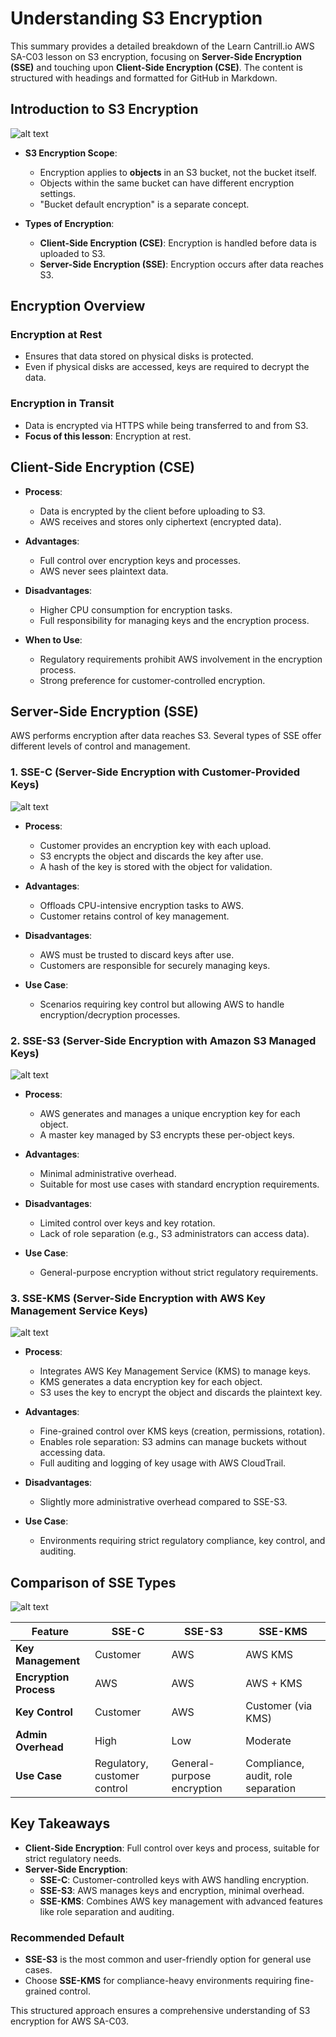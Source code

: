 # Understanding S3 Encryption

This summary provides a detailed breakdown of the Learn Cantrill.io AWS SA-C03 lesson on S3 encryption, focusing on **Server-Side Encryption (SSE)** and touching upon **Client-Side Encryption (CSE)**. The content is structured with headings and formatted for GitHub in Markdown.

## Introduction to S3 Encryption

![alt text](./Images/image-20.png)

- **S3 Encryption Scope**:

  - Encryption applies to **objects** in an S3 bucket, not the bucket itself.
  - Objects within the same bucket can have different encryption settings.
  - "Bucket default encryption" is a separate concept.

- **Types of Encryption**:
  - **Client-Side Encryption (CSE)**: Encryption is handled before data is uploaded to S3.
  - **Server-Side Encryption (SSE)**: Encryption occurs after data reaches S3.

## Encryption Overview

### Encryption at Rest

- Ensures that data stored on physical disks is protected.
- Even if physical disks are accessed, keys are required to decrypt the data.

### Encryption in Transit

- Data is encrypted via HTTPS while being transferred to and from S3.
- **Focus of this lesson**: Encryption at rest.

## Client-Side Encryption (CSE)

- **Process**:
  - Data is encrypted by the client before uploading to S3.
  - AWS receives and stores only ciphertext (encrypted data).
- **Advantages**:

  - Full control over encryption keys and processes.
  - AWS never sees plaintext data.

- **Disadvantages**:

  - Higher CPU consumption for encryption tasks.
  - Full responsibility for managing keys and the encryption process.

- **When to Use**:
  - Regulatory requirements prohibit AWS involvement in the encryption process.
  - Strong preference for customer-controlled encryption.

## Server-Side Encryption (SSE)

AWS performs encryption after data reaches S3. Several types of SSE offer different levels of control and management.

### 1. SSE-C (Server-Side Encryption with Customer-Provided Keys)

![alt text](./Images/image-21.png)

- **Process**:

  - Customer provides an encryption key with each upload.
  - S3 encrypts the object and discards the key after use.
  - A hash of the key is stored with the object for validation.

- **Advantages**:

  - Offloads CPU-intensive encryption tasks to AWS.
  - Customer retains control of key management.

- **Disadvantages**:

  - AWS must be trusted to discard keys after use.
  - Customers are responsible for securely managing keys.

- **Use Case**:
  - Scenarios requiring key control but allowing AWS to handle encryption/decryption processes.

### 2. SSE-S3 (Server-Side Encryption with Amazon S3 Managed Keys)

![alt text](./Images/image-22.png)

- **Process**:

  - AWS generates and manages a unique encryption key for each object.
  - A master key managed by S3 encrypts these per-object keys.

- **Advantages**:

  - Minimal administrative overhead.
  - Suitable for most use cases with standard encryption requirements.

- **Disadvantages**:

  - Limited control over keys and key rotation.
  - Lack of role separation (e.g., S3 administrators can access data).

- **Use Case**:
  - General-purpose encryption without strict regulatory requirements.

### 3. SSE-KMS (Server-Side Encryption with AWS Key Management Service Keys)

![alt text](./Images/image-23.png)

- **Process**:

  - Integrates AWS Key Management Service (KMS) to manage keys.
  - KMS generates a data encryption key for each object.
  - S3 uses the key to encrypt the object and discards the plaintext key.

- **Advantages**:

  - Fine-grained control over KMS keys (creation, permissions, rotation).
  - Enables role separation: S3 admins can manage buckets without accessing data.
  - Full auditing and logging of key usage with AWS CloudTrail.

- **Disadvantages**:

  - Slightly more administrative overhead compared to SSE-S3.

- **Use Case**:
  - Environments requiring strict regulatory compliance, key control, and auditing.

## Comparison of SSE Types

![alt text](./Images/image-24.png)

| Feature                | SSE-C                        | SSE-S3                     | SSE-KMS                            |
| ---------------------- | ---------------------------- | -------------------------- | ---------------------------------- |
| **Key Management**     | Customer                     | AWS                        | AWS KMS                            |
| **Encryption Process** | AWS                          | AWS                        | AWS + KMS                          |
| **Key Control**        | Customer                     | AWS                        | Customer (via KMS)                 |
| **Admin Overhead**     | High                         | Low                        | Moderate                           |
| **Use Case**           | Regulatory, customer control | General-purpose encryption | Compliance, audit, role separation |

## Key Takeaways

- **Client-Side Encryption**: Full control over keys and process, suitable for strict regulatory needs.
- **Server-Side Encryption**:
  - **SSE-C**: Customer-controlled keys with AWS handling encryption.
  - **SSE-S3**: AWS manages keys and encryption, minimal overhead.
  - **SSE-KMS**: Combines AWS key management with advanced features like role separation and auditing.

### Recommended Default

- **SSE-S3** is the most common and user-friendly option for general use cases.
- Choose **SSE-KMS** for compliance-heavy environments requiring fine-grained control.

This structured approach ensures a comprehensive understanding of S3 encryption for AWS SA-C03.
